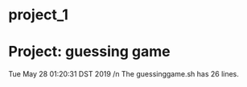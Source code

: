 # project_1
# Project: guessing game
Tue May 28 01:20:31 DST 2019 /n
The guessinggame.sh has 
26
lines.

